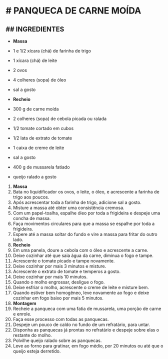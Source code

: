 # # PANQUECA DE CARNE MOÍDA

## ## INGREDIENTES

- **Massa**

- 1 e 1/2 xícara (chá) de farinha de trigo

- 1 xícara (chá) de leite

- 2 ovos

- 4 colheres (sopa) de óleo

- sal a gosto

- **Recheio**

- 300 g de carne moída

- 2 colheres (sopa) de cebola picada ou ralada

- 1/2 tomate cortado em cubos

- 1/2 lata de extrato de tomate

- 1 caixa de creme de leite

- sal a gosto

- 400 g de mussarela fatiado

- queijo ralado a gosto

  

1. **Massa**
2. Bata no liquidificador os ovos, o leite, o óleo, e acrescente a farinha de trigo aos poucos.
3. Após acrescentar toda a farinha de trigo, adicione sal a gosto.
4. Misture a massa até obter uma consistência cremosa.
5. Com um papel-toalha, espalhe óleo por toda a frigideira e despeje uma concha de massa.
6. Faça movimentos circulares para que a massa se espalhe por toda a frigideira.
7. Espere até a massa soltar do fundo e vire a massa para fritar do outro lado.
8. **Recheio**
9. Em uma panela, doure a cebola com o óleo e acrescente a carne.
10. Deixe cozinhar até que saia água da carne, diminua o fogo e tampe.
11. Acrescente o tomate picado e tampe novamente.
12. Deixe cozinhar por mais 3 minutos e misture.
13. Acrescente o extrato de tomate e temperos a gosto.
14. Deixe cozinhar por mais 10 minutos.
15. Quando o molho engrossar, desligue o fogo.
16. Deixe esfriar o molho, acrescente o creme de leite e misture bem.
17. Quando estiver bem homogêneo, leve novamente ao fogo e deixe cozinhar em fogo baixo por mais 5 minutos.
18. **Montagem**
19. Recheie a panqueca com uma fatia de mussarela, uma porção de carne e enrole.
20. Faça esse processo com todas as panquecas.
21. Despeje um pouco de caldo no fundo de um refratário, para untar.
22. Disponha as panquecas já prontas no refratário e despeje sobre elas o restante do molho.
23. Polvilhe queijo ralado sobre as panquecas.
24. Leve ao forno para gratinar, em fogo médio, por 20 minutos ou até que o queijo esteja derretido.